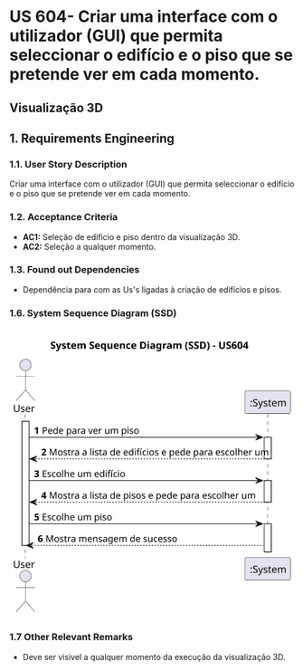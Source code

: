 # US 604- Criar uma interface com o utilizador (GUI) que permita seleccionar o edifício e o piso que se pretende ver em cada momento.
## Visualização 3D

## 1. Requirements Engineering

### 1.1. User Story Description

Criar uma interface com o utilizador (GUI) que permita seleccionar o edifício e o piso que se pretende ver em cada momento.

### 1.2. Acceptance Criteria

* **AC1:** Seleção de edificio e piso dentro da visualização 3D.
* **AC2:** Seleção a qualquer momento.

### 1.3. Found out Dependencies

* Dependência para com as Us's ligadas à criação de edifícios e pisos.

### 1.6. System Sequence Diagram (SSD)
![](svg/us604-system-sequence-diagram-alternative-one.svg)


### 1.7 Other Relevant Remarks

* Deve ser visivel a qualquer momento da execução da visualização 3D.